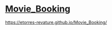 # [Movie_Booking](https://etorres-revature.github.io/Movie_Booking/)

https://etorres-revature.github.io/Movie_Booking/